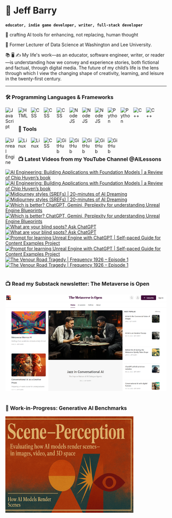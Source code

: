 # 🔭 Jeff Barry

**`educator, indie game developer, writer, full-stack developer`**

🌱 crafting AI tools for enhancing, not replacing, human thought

💬 Former Lecturer of Data Science at Washington and Lee University. 

📚 🖥️ ✍️ My life's work—as an educator, software engineer, writer, or reader—is understanding how we convey and experience stories, both fictional and factual, through digital media. The future of my child’s life is the lens through which I view the changing shape of creativity, learning, and leisure in the twenty-first century.

---

### 🛠️ Programming Languages & Frameworks

          
<img align="left" alt="JavaScript" width="30px" style="padding-right:10px;" src="https://cdn.jsdelivr.net/gh/devicons/devicon/icons/javascript/javascript-plain.svg" />
<img align="left" alt="HTML" width="30px" style="padding-right:10px;" src="https://cdn.jsdelivr.net/gh/devicons/devicon/icons/html5/html5-plain.svg" />
<img align="left" alt="CSS" width="30px" style="padding-right:10px;" src="https://cdn.jsdelivr.net/gh/devicons/devicon/icons/css3/css3-original.svg" />
<img align="left" alt="CSS" width="30px" style="padding-right:10px;" src="https://cdn.jsdelivr.net/gh/devicons/devicon/icons/bootstrap/bootstrap-original.svg" />
<img align="left" alt="CSS" width="30px" style="padding-right:10px;" src="https://cdn.jsdelivr.net/gh/devicons/devicon/icons/php/php-original.svg" />
<img align="left" alt="NodeJS" width="30px" style="padding-right:10px;" src="https://cdn.jsdelivr.net/gh/devicons/devicon/icons/nodejs/nodejs-original.svg" />
<img align="left" alt="NodeJS" width="30px" style="padding-right:10px;" src="https://cdn.jsdelivr.net/gh/devicons/devicon/icons/nextjs/nextjs-original.svg" />
<img align="left" alt="NodeJS" width="30px" style="padding-right:10px;" src="https://cdn.jsdelivr.net/gh/devicons/devicon/icons/svelte/svelte-original.svg" />
<img align="left" alt="Python" width="30px" style="padding-right:10px;" src="https://cdn.jsdelivr.net/gh/devicons/devicon/icons/python/python-plain.svg" />
<img align="left" alt="Python" width="30px" style="padding-right:10px;" src="https://cdn.jsdelivr.net/gh/devicons/devicon/icons/r/r-original.svg" />
<img align="left" alt="C++" width="30px" style="padding-right:10px;" src="https://cdn.jsdelivr.net/gh/devicons/devicon/icons/cplusplus/cplusplus-line.svg" />
<img align="left" alt="C++" width="30px" style="padding-right:10px;" src="https://cdn.jsdelivr.net/gh/devicons/devicon/icons/objectivec/objectivec-plain.svg" />

<br />
<br />

### 🧰 Tools

<img align="left" alt="Unreal Engine" width="30px" style="padding-right:10px;" src="https://cdn.jsdelivr.net/gh/devicons/devicon/icons/unrealengine/unrealengine-original.svg" />
<img align="left" alt="Linux" width="30px" style="padding-right:10px;" src="https://cdn.jsdelivr.net/gh/devicons/devicon/icons/linux/linux-original.svg" />
<img align="left" alt="Linux" width="30px" style="padding-right:10px;" src="https://cdn.jsdelivr.net/gh/devicons/devicon/icons/apache/apache-original.svg" />
<img align="left" alt="CSS" width="30px" style="padding-right:10px;" src="https://cdn.jsdelivr.net/gh/devicons/devicon/icons/wordpress/wordpress-original.svg" />
<img align="left" alt="GitHub" width="30px" style="padding-right:10px;" src="https://cdn.jsdelivr.net/gh/devicons/devicon/icons/github/github-original.svg" />
<img align="left" alt="GitHub" width="30px" style="padding-right:10px;" src="https://cdn.jsdelivr.net/gh/devicons/devicon/icons/firebase/firebase-plain.svg" />
<img align="left" alt="GitHub" width="30px" style="padding-right:10px;" src="https://cdn.jsdelivr.net/gh/devicons/devicon/icons/mongodb/mongodb-original.svg" />
<img align="left" alt="GitHub" width="30px" style="padding-right:10px;" src="https://cdn.jsdelivr.net/gh/devicons/devicon/icons/mysql/mysql-original.svg" />
<img align="left" alt="GitHub" width="30px" style="padding-right:10px;" src="https://cdn.jsdelivr.net/gh/devicons/devicon/icons/postgresql/postgresql-original.svg" />

<br />

#
### 📺 Latest Videos from my YouTube Channel @AILessons
<!-- BEGIN YOUTUBE-CARDS -->
[![AI Engineering: Building Applications with Foundation Models | a Review of Chip Huyen’s book](https://ytcards.demolab.com/?id=XbM-pgyPQ0k&title=AI+Engineering%3A+Building+Applications+with+Foundation+Models+%7C+a+Review+of+Chip+Huyen%E2%80%99s+book&lang=en&timestamp=1751546122&background_color=%230d1117&title_color=%23ffffff&stats_color=%23dedede&max_title_lines=1&width=250&border_radius=5 "AI Engineering: Building Applications with Foundation Models | a Review of Chip Huyen’s book")](https://www.youtube.com/watch?v=XbM-pgyPQ0k#gh-dark-mode-only)[![AI Engineering: Building Applications with Foundation Models | a Review of Chip Huyen’s book](https://ytcards.demolab.com/?id=XbM-pgyPQ0k&title=AI+Engineering%3A+Building+Applications+with+Foundation+Models+%7C+a+Review+of+Chip+Huyen%E2%80%99s+book&lang=en&timestamp=1751546122&background_color=%23ffffff&title_color=%2324292f&stats_color=%2357606a&max_title_lines=1&width=250&border_radius=5 "AI Engineering: Building Applications with Foundation Models | a Review of Chip Huyen’s book")](https://www.youtube.com/watch?v=XbM-pgyPQ0k#gh-light-mode-only)
[![Midjourney styles (SREFs) | 20-minutes of AI Dreaming](https://ytcards.demolab.com/?id=rOKXSweN--E&title=Midjourney+styles+%28SREFs%29+%7C+20-minutes+of+AI+Dreaming&lang=en&timestamp=1749219838&background_color=%230d1117&title_color=%23ffffff&stats_color=%23dedede&max_title_lines=1&width=250&border_radius=5 "Midjourney styles (SREFs) | 20-minutes of AI Dreaming")](https://www.youtube.com/watch?v=rOKXSweN--E#gh-dark-mode-only)[![Midjourney styles (SREFs) | 20-minutes of AI Dreaming](https://ytcards.demolab.com/?id=rOKXSweN--E&title=Midjourney+styles+%28SREFs%29+%7C+20-minutes+of+AI+Dreaming&lang=en&timestamp=1749219838&background_color=%23ffffff&title_color=%2324292f&stats_color=%2357606a&max_title_lines=1&width=250&border_radius=5 "Midjourney styles (SREFs) | 20-minutes of AI Dreaming")](https://www.youtube.com/watch?v=rOKXSweN--E#gh-light-mode-only)
[![Which is better? ChatGPT, Gemini, Perplexity for understanding Unreal Engine Blueprints](https://ytcards.demolab.com/?id=XUSIj46ig6k&title=Which+is+better%3F+ChatGPT%2C+Gemini%2C+Perplexity+for+understanding+Unreal+Engine+Blueprints&lang=en&timestamp=1744900702&background_color=%230d1117&title_color=%23ffffff&stats_color=%23dedede&max_title_lines=1&width=250&border_radius=5 "Which is better? ChatGPT, Gemini, Perplexity for understanding Unreal Engine Blueprints")](https://www.youtube.com/watch?v=XUSIj46ig6k#gh-dark-mode-only)[![Which is better? ChatGPT, Gemini, Perplexity for understanding Unreal Engine Blueprints](https://ytcards.demolab.com/?id=XUSIj46ig6k&title=Which+is+better%3F+ChatGPT%2C+Gemini%2C+Perplexity+for+understanding+Unreal+Engine+Blueprints&lang=en&timestamp=1744900702&background_color=%23ffffff&title_color=%2324292f&stats_color=%2357606a&max_title_lines=1&width=250&border_radius=5 "Which is better? ChatGPT, Gemini, Perplexity for understanding Unreal Engine Blueprints")](https://www.youtube.com/watch?v=XUSIj46ig6k#gh-light-mode-only)
[![What are your blind spots? Ask ChatGPT](https://ytcards.demolab.com/?id=3alOcvOp9rQ&title=What+are+your+blind+spots%3F+Ask+ChatGPT&lang=en&timestamp=1744811940&background_color=%230d1117&title_color=%23ffffff&stats_color=%23dedede&max_title_lines=1&width=250&border_radius=5 "What are your blind spots? Ask ChatGPT")](https://www.youtube.com/watch?v=3alOcvOp9rQ#gh-dark-mode-only)[![What are your blind spots? Ask ChatGPT](https://ytcards.demolab.com/?id=3alOcvOp9rQ&title=What+are+your+blind+spots%3F+Ask+ChatGPT&lang=en&timestamp=1744811940&background_color=%23ffffff&title_color=%2324292f&stats_color=%2357606a&max_title_lines=1&width=250&border_radius=5 "What are your blind spots? Ask ChatGPT")](https://www.youtube.com/watch?v=3alOcvOp9rQ#gh-light-mode-only)
[![Prompt for learning Unreal Engine with ChatGPT | Self-paced Guide for Content Examples Project](https://ytcards.demolab.com/?id=isLEFL-OblU&title=Prompt+for+learning+Unreal+Engine+with+ChatGPT+%7C+Self-paced+Guide+for+Content+Examples+Project&lang=en&timestamp=1743793340&background_color=%230d1117&title_color=%23ffffff&stats_color=%23dedede&max_title_lines=1&width=250&border_radius=5 "Prompt for learning Unreal Engine with ChatGPT | Self-paced Guide for Content Examples Project")](https://www.youtube.com/watch?v=isLEFL-OblU#gh-dark-mode-only)[![Prompt for learning Unreal Engine with ChatGPT | Self-paced Guide for Content Examples Project](https://ytcards.demolab.com/?id=isLEFL-OblU&title=Prompt+for+learning+Unreal+Engine+with+ChatGPT+%7C+Self-paced+Guide+for+Content+Examples+Project&lang=en&timestamp=1743793340&background_color=%23ffffff&title_color=%2324292f&stats_color=%2357606a&max_title_lines=1&width=250&border_radius=5 "Prompt for learning Unreal Engine with ChatGPT | Self-paced Guide for Content Examples Project")](https://www.youtube.com/watch?v=isLEFL-OblU#gh-light-mode-only)
[![The Venour Road Tragedy | Frequency 1926 – Episode 1](https://ytcards.demolab.com/?id=WpQMUlsnQDw&title=The+Venour+Road+Tragedy+%7C+Frequency+1926+%E2%80%93+Episode+1&lang=en&timestamp=1742147730&background_color=%230d1117&title_color=%23ffffff&stats_color=%23dedede&max_title_lines=1&width=250&border_radius=5 "The Venour Road Tragedy | Frequency 1926 – Episode 1")](https://www.youtube.com/watch?v=WpQMUlsnQDw#gh-dark-mode-only)[![The Venour Road Tragedy | Frequency 1926 – Episode 1](https://ytcards.demolab.com/?id=WpQMUlsnQDw&title=The+Venour+Road+Tragedy+%7C+Frequency+1926+%E2%80%93+Episode+1&lang=en&timestamp=1742147730&background_color=%23ffffff&title_color=%2324292f&stats_color=%2357606a&max_title_lines=1&width=250&border_radius=5 "The Venour Road Tragedy | Frequency 1926 – Episode 1")](https://www.youtube.com/watch?v=WpQMUlsnQDw#gh-light-mode-only)
<!-- END YOUTUBE-CARDS -->

# 

### 📺 Read my Substack newsletter: The Metaverse is Open

[<img src="metaverse-screenshot-750.png">](https://metaverseisopen.substack.com/)

#

### 🧪 Work-in-Progress: Generative AI Benchmarks

<a href="https://github.com/jeffreybarry/ScenePerception"><img src="scene-perception-thumbnail-opt.png" width="400" height="300"></a>

#
